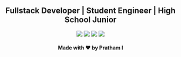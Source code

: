 <h2 align="center">Fullstack Developer | Student Engineer | High School Junior</h2>

<p align="center">
  <a href= "https://p.prathami1.tech" target="_blank"><img src="https://img.icons8.com/ios-filled/90/000000/dating-website.png"/></a>
  <a href= "https://github.com/prathami1?tab=repositories" target="_blank"><img src="https://img.icons8.com/ios-glyphs/90/000000/github.png"/></a>
  <a href= "https://instagram.com/prathami1" target="_blank"><img src="https://img.icons8.com/ios-glyphs/90/000000/instagram-new.png"/></a>
  <a href="mailto:pminr@outlook.com?subject=Github Contact" target="_blank"><img src="https://img.icons8.com/ios-glyphs/90/000000/filled-sent.png"/></a>
</p>

<h4 align="center">Made with ❤️ by Pratham I</h4>

